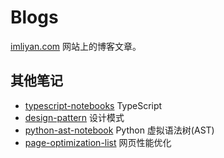 # Blogs

[imliyan.com](https://imliyan.com/blogs) 网站上的博客文章。

## 其他笔记

- [typescript-notebooks](https://github.com/clumsyme/typescript-notebooks) TypeScript
- [design-pattern](https://github.com/clumsyme/design-pattern) 设计模式
- [python-ast-notebook](https://github.com/clumsyme/python-ast-notebook) Python 虚拟语法树(AST)
- [page-optimization-list](https://github.com/clumsyme/page-optimization-list) 网页性能优化